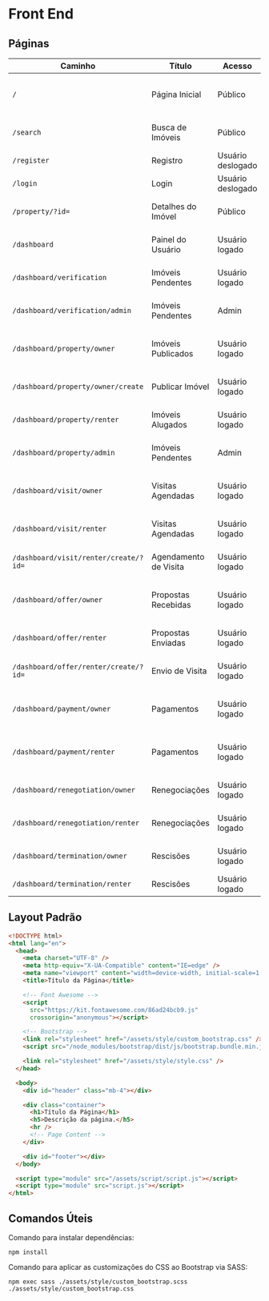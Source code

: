 # Front End

## Páginas

| Caminho                               | Título                | Acesso            | Descrição                                        |
| ------------------------------------- | --------------------- | ----------------- | ------------------------------------------------ |
| `/`                                   | Página Inicial        | Público           | Landing Page de apresentação da plataforma.      |
| `/search`                             | Busca de Imóveis      | Público           | Busca de imóveis publicados.                     |
| `/register`                           | Registro              | Usuário deslogado | Registro de novo usuário.                        |
| `/login`                              | Login                 | Usuário deslogado | Login de usuário.                                |
| `/property/?id=`                      | Detalhes do Imóvel    | Público           | Detalhes de um imóvel publicado.                 |
| `/dashboard`                          | Painel do Usuário     | Usuário logado    | Página inicial do Painel do Usuário.             |
| `/dashboard/verification`             | Imóveis Pendentes     | Usuário logado    | Imóveis pendentes de revisão.                    |
| `/dashboard/verification/admin`       | Imóveis Pendentes     | Admin             | Verificações pendentes de revisão.               |
| `/dashboard/property/owner`           | Imóveis Publicados    | Usuário logado    | Imóveis publicados por um proprietário.          |
| `/dashboard/property/owner/create`    | Publicar Imóvel       | Usuário logado    | Formulário de publicação de um imóvel            |
| `/dashboard/property/renter`          | Imóveis Alugados      | Usuário logado    | Imóveis alugados por um locatário.               |
| `/dashboard/property/admin`           | Imóveis Pendentes     | Admin             | Imóveis pendentes de revisão.                    |
| `/dashboard/visit/owner`              | Visitas Agendadas     | Usuário logado    | Visitas agendadas em imóveis de um proprietário. |
| `/dashboard/visit/renter`             | Visitas Agendadas     | Usuário logado    | Visitas agendadas por um locatário.              |
| `/dashboard/visit/renter/create/?id=` | Agendamento de Visita | Usuário logado    | Formulário de agendamento de visita.             |
| `/dashboard/offer/owner`              | Propostas Recebidas   | Usuário logado    | Propostas recebidas por um proprietário.         |
| `/dashboard/offer/renter`             | Propostas Enviadas    | Usuário logado    | Propostas enviadas por um locatário.             |
| `/dashboard/offer/renter/create/?id=` | Envio de Visita       | Usuário logado    | Formulário de envio de proposta.                 |
| `/dashboard/payment/owner`            | Pagamentos            | Usuário logado    | Pagamentos de imóveis de um proprietário.        |
| `/dashboard/payment/renter`           | Pagamentos            | Usuário logado    | Pagamentos de imóveis alugados por um locatário. |
| `/dashboard/renegotiation/owner`      | Renegociações         | Usuário logado    | Renegociações de um proprietário.                |
| `/dashboard/renegotiation/renter`     | Renegociações         | Usuário logado    | Renegociações de um locatário.                   |
| `/dashboard/termination/owner`        | Rescisões             | Usuário logado    | Rescisões de um proprietário.                    |
| `/dashboard/termination/renter`       | Rescisões             | Usuário logado    | Rescisões de um locatário.                       |

## Layout Padrão

```html
<!DOCTYPE html>
<html lang="en">
  <head>
    <meta charset="UTF-8" />
    <meta http-equiv="X-UA-Compatible" content="IE=edge" />
    <meta name="viewport" content="width=device-width, initial-scale=1.0" />
    <title>Título da Página</title>

    <!-- Font Awesome -->
    <script
      src="https://kit.fontawesome.com/86ad24bcb9.js"
      crossorigin="anonymous"></script>

    <!-- Bootstrap -->
    <link rel="stylesheet" href="/assets/style/custom_bootstrap.css" />
    <script src="/node_modules/bootstrap/dist/js/bootstrap.bundle.min.js"></script>

    <link rel="stylesheet" href="/assets/style/style.css" />
  </head>

  <body>
    <div id="header" class="mb-4"></div>

    <div class="container">
      <h1>Título da Página</h1>
      <h5>Descrição da página.</h5>
      <hr />
      <!-- Page Content -->
    </div>

    <div id="footer"></div>
  </body>

  <script type="module" src="/assets/script/script.js"></script>
  <script type="module" src="script.js"></script>
</html>
```

## Comandos Úteis

Comando para instalar dependências:

```
npm install
```

Comando para aplicar as customizações do CSS ao Bootstrap via SASS:

```
npm exec sass ./assets/style/custom_bootstrap.scss ./assets/style/custom_bootstrap.css
```
